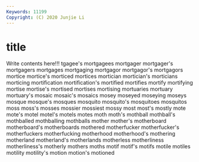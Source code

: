 ```yaml
---
Keywords: 11199
Copyright: (C) 2020 Junjie Li
---
```


# title

Write contents here!!!
tgagee's
mortgagees 
mortgager 
mortgager's 
mortgagers 
mortgages 
mortgaging 
mortgagor 
mortgagor's 
mortgagors 
mortice
mortice's 
morticed 
mortices 
mortician 
mortician's 
morticians 
morticing 
mortification 
mortification's 
mortified
mortifies 
mortify 
mortifying 
mortise 
mortise's 
mortised 
mortises 
mortising 
mortuaries 
mortuary
mortuary's 
mosaic 
mosaic's 
mosaics 
mosey 
moseyed 
moseying 
moseys 
mosque 
mosque's
mosques 
mosquito 
mosquito's 
mosquitoes 
mosquitos 
moss 
moss's 
mosses 
mossier 
mossiest
mossy 
most 
most's 
mostly 
mote 
mote's 
motel 
motel's 
motels 
motes
moth 
moth's 
mothball 
mothball's 
mothballed 
mothballing 
mothballs 
mother 
mother's 
motherboard
motherboard's 
motherboards 
mothered 
motherfucker 
motherfucker's 
motherfuckers 
motherfucking 
motherhood 
motherhood's 
mothering
motherland 
motherland's 
motherlands 
motherless 
motherliness 
motherliness's 
motherly 
mothers 
moths 
motif
motif's 
motifs 
motile 
motiles 
motility 
motility's 
motion 
motion's 
motioned 
